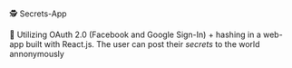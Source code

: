 🕵️‍ Secrets-App
 
 :telescope: Utilizing OAuth 2.0 (Facebook and Google Sign-In) + hashing in a web-app built with React.js. The user can post their *secrets* to the world annonymously 
